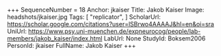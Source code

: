 +++
SequenceNumber =  18
Anchor: jkaiser
Title: Jakob Kaiser
Image: headshots/jkaiser.jpg
Tags: [ "replicator", ]
ScholarUrl: https://scholar.google.com/citations?user=lSBrwo4AAAAJ&hl=en&oi=sra
UniUrl: https://www.psy.uni-muenchen.de/expneurocog/people/lab-members/jakob_kaiser/index.html
LabUrl: None
StudyId: Boksem2006
PersonId: jkaiser
FullName: Jakob Kaiser
+++